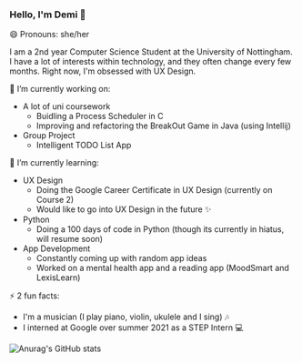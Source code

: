### Hello, I'm Demi 👋

😄 Pronouns: she/her

I am a 2nd year Computer Science Student at the University of Nottingham. I have a lot of interests within technology, and they often change every few months. Right now, I'm obsessed with UX Design. 

🔭 I’m currently working on:
- A lot of uni coursework
  - Buidling a Process Scheduler in C
  - Improving and refactoring the BreakOut Game in Java (using Intellij)
- Group Project
  - Intelligent TODO List App
 
🌱 I’m currently learning:
- UX Design
  - Doing the Google Career Certificate in UX Design (currently on Course 2)
  - Would like to go into UX Design in the future ✨
- Python
  - Doing a 100 days of code in Python (though its currently in hiatus, will resume soon)
- App Development
  - Constantly coming up with random app ideas
  - Worked on a mental health app and a reading app (MoodSmart and LexisLearn)

⚡ 2 fun facts: 
- I'm a musician (I play piano, violin, ukulele and I sing) 🎶
- I interned at Google over summer 2021 as a STEP Intern 💻

![Anurag's GitHub stats](https://github-readme-stats.vercel.app/api?username=demiaoshin&show_icons=true&theme=cobalt)

<!--
**demiaoshin/demiaoshin** is a ✨ _special_ ✨ repository because its `README.md` (this file) appears on your GitHub profile.

Here are some ideas to get you started:

- 🔭 I’m currently working on ...
- 🌱 I’m currently learning ...
- 👯 I’m looking to collaborate on ...
- 🤔 I’m looking for help with ...
- 💬 Ask me about ...
- 📫 How to reach me: ...
- 😄 Pronouns: ...
- ⚡ Fun fact: ...
-->
